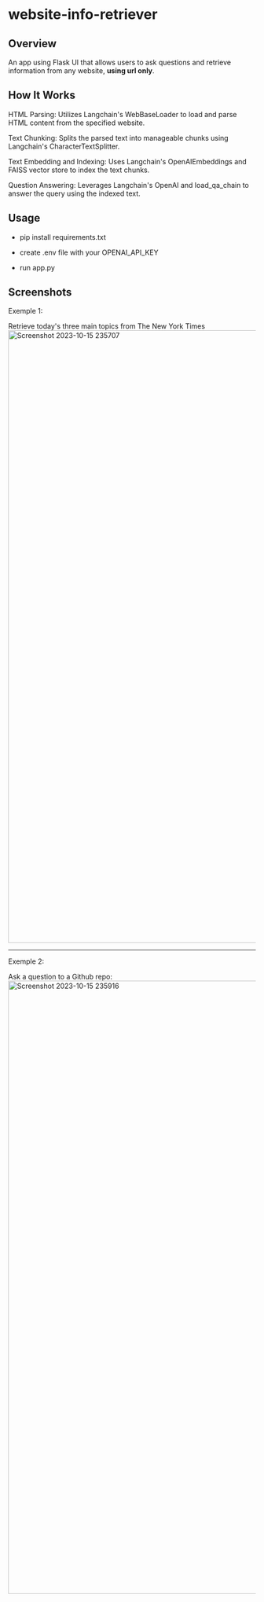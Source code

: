 # website-info-retriever

## Overview

An app using Flask UI that allows users to ask questions and retrieve information from any website, **using url only**.

## How It Works

HTML Parsing: Utilizes Langchain's WebBaseLoader to load and parse HTML content from the specified website.

Text Chunking: Splits the parsed text into manageable chunks using Langchain's CharacterTextSplitter.

Text Embedding and Indexing: Uses Langchain's OpenAIEmbeddings and FAISS vector store to index the text chunks.

Question Answering: Leverages Langchain's OpenAI and load_qa_chain to answer the query using the indexed text.

## Usage
- pip install requirements.txt

- create .env file with your OPENAI_API_KEY

- run app.py

## Screenshots
Exemple 1:

Retrieve today's three main topics from The New York Times
<img width="1247" alt="Screenshot 2023-10-15 235707" src="https://github.com/lccopy/website-info-retriever/assets/111251905/9c7857a0-5d21-4c4e-8032-8e00ad2d74bd">
____________________________________
Exemple 2:

Ask a question to a Github repo:
<img width="1248" alt="Screenshot 2023-10-15 235916" src="https://github.com/lccopy/website-info-retriever/assets/111251905/f4945de7-dcd6-4429-a930-6f7a8536ad62">

